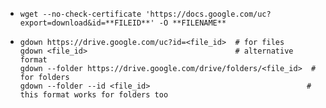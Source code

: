 - `wget --no-check-certificate 'https://docs.google.com/uc?export=download&id=**FILEID**' -O **FILENAME**`
- ```
  gdown https://drive.google.com/uc?id=<file_id>  # for files
  gdown <file_id>                                 # alternative format
  gdown --folder https://drive.google.com/drive/folders/<file_id>  # for folders
  gdown --folder --id <file_id>                                   # this format works for folders too
  ```